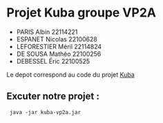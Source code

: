 # Projet Kuba groupe VP2A


*  PARIS Albin 22114221 
*  ESPANET Nicolas 22100628
*  LEFORESTIER Méril 22114824
*  DE SOUSA Mathéo 22100256
*  DEBESSEL Éric 22100525

Le depot correspond au code du projet [Kuba](https://gaufre.informatique.univ-paris-diderot.fr/leforest/kuba-vp2a)

## Excuter notre projet :
     java -jar kuba-vp2a.jar
